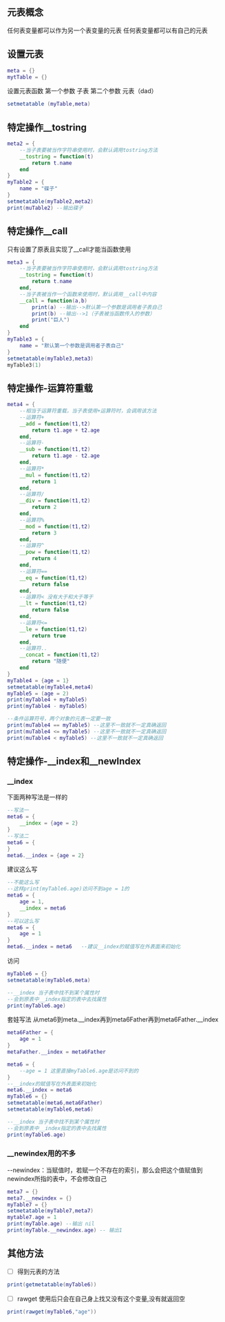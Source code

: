 ## 元表概念
任何表变量都可以作为另一个表变量的元表
任何表变量都可以有自己的元表
## 设置元表
```lua
meta = {}
mytTable = {}
```
设置元表函数
第一个参数  子表
第二个参数  元表（dad）
```lua
setmetatable (myTable,meta)
```
## 特定操作__tostring
```lua
meta2 = {
	--当子表要被当作字符串使用时，会默认调用tostring方法
	__tostring = function(t)
		return t.name
	end
}
myTable2 = {
	name = "碟子"
}
setmetatable(myTable2,meta2)
print(muTable2) --输出碟子
```
## 特定操作__call
只有设置了原表且实现了__call才能当函数使用
```lua
meta3 = {
	--当子表要被当作字符串使用时，会默认调用tostring方法
	__tostring = function(t)
		return t.name
	end,
	--当子表被当作一个函数来使用时，默认调用__call中内容
	__call = function(a,b)
		print(a) --输出-->默认第一个参数是调用者子表自己
		print(b) --输出-->1（子表被当函数传入的参数）
		print("巨人")
	end
}
myTable3 = {
	name = "默认第一个参数是调用者子表自己"
}
setmetatable(myTable3,meta3)
myTable3(1)
```
## 特定操作-运算符重载
```lua
meta4 = {
	--相当于运算符重载，当子表使用+运算符时，会调用该方法
	--运算符+
	__add = function(t1,t2)
		return t1.age + t2.age
	end,
	--运算符-
	__sub = function(t1,t2)
		return t1.age - t2.age
	end,
	--运算符*
	__mul = function(t1,t2)
		return 1
	end,
	--运算符/
	__div = function(t1,t2)
		return 2
	end,
	--运算符%
	__mod = function(t1,t2)
		return 3
	end,
	--运算符^
	__pow = function(t1,t2)
		return 4
	end,
	--运算符==
	__eq = function(t1,t2)
		return false
	end,
	--运算符< 没有大于和大于等于
	__lt = function(t1,t2)
		return false
	end,
	--运算符<=
	__le = function(t1,t2)
		return true
	end,
	--运算符..
	__concat = function(t1,t2)
		return "随便"
	end
}
myTable4 = {age = 1}
setmetatable(myTable4,meta4)
myTable5 = (age = 2)
print(myTable4 + myTable5)
print(myTable4 - myTable5)

--条件运算符号，两个对象的元表一定要一致
print(muTable4 == myTable5) --这里不一致就不一定真确返回
print(muTable4 <= myTable5) --这里不一致就不一定真确返回
print(muTable4 < myTable5) --这里不一致就不一定真确返回
```
## 特定操作-\_\_index和\_\_newIndex
### \_\_index
下面两种写法是一样的
```lua
--写法一
meta6 = {
	__index = {age = 2}
}
--写法二
meta6 = {
}
meta6.__index = {age = 2}
```
建议这么写
```lua
--不能这么写
--这样print(myTable6.age)访问不到age = 1的
meta6 = {
	age = 1,
	__index = meta6
}
--可以这么写
meta6 = {
	age = 1 
}
meta6.__index = meta6   --建议__index的赋值写在外表面来初始化
```
访问
```lua
myTable6 = {}
setmetatable(myTable6,meta)

--__index 当子表中找不到某个属性时
--会到原表中__index指定的表中去找属性
print(myTable6.age)
```
套娃写法
从meta6到meta.\_\_index再到meta6Father再到meta6Father.\_\_index
```lua
meta6Father = {
	age = 1
}
metaFather.__index = meta6Father

meta6 = {
	--age = 1 这里直接myTable6.age是访问不到的
}
--__index的赋值写在外表面来初始化
meta6.__index = meta6
myTable6 = {}
setmetatable(meta6,meta6Father)
setmetatable(myTable6,meta6)

--__index 当子表中找不到某个属性时
--会到原表中__index指定的表中去找属性
print(myTable6.age)
```
### \_\_newindex用的不多
--newindex：当赋值时，若赋一个不存在的索引，那么会把这个值赋值到newindex所指的表中，不会修改自己
```lua
meta7 = {}
meta7.__newindex = {}
myTable7 = {}
setmetatable(myTable7,meta7)
mytable7.age = 1
print(myTable.age) --输出 nil
print(myTable.__newindex.age) -- 输出1
```
## 其他方法
- [ ] 得到元表的方法
```lua
print(getmetatable(myTable6))
```
- [ ] rawget 使用后只会在自己身上找又没有这个变量,没有就返回空
```lua
print(rawget(myTable6,"age"))
```

